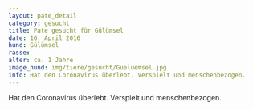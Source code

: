 ```yaml
---
layout: pate_detail
category: gesucht
title: Pate gesucht für Gülümsel
date: 16. April 2016
hund: Gülümsel
rasse:
alter: ca. 1 Jahre
image_hund: img/tiere/gesucht/Gueluemsel.jpg
info: Hat den Coronavirus überlebt. Verspielt und menschenbezogen.
---
```


Hat den Coronavirus überlebt. Verspielt und menschenbezogen.
